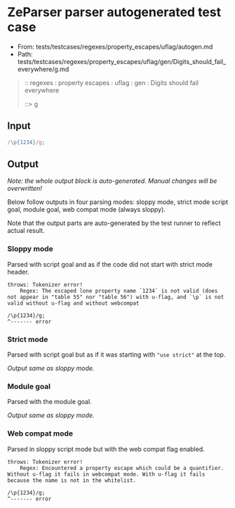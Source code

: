 # ZeParser parser autogenerated test case

- From: tests/testcases/regexes/property_escapes/uflag/autogen.md
- Path: tests/testcases/regexes/property_escapes/uflag/gen/Digits_should_fail_everywhere/g.md

> :: regexes : property escapes : uflag : gen : Digits should fail everywhere
>
> ::> g

## Input


`````js
/\p{1234}/g;
`````

## Output

_Note: the whole output block is auto-generated. Manual changes will be overwritten!_

Below follow outputs in four parsing modes: sloppy mode, strict mode script goal, module goal, web compat mode (always sloppy).

Note that the output parts are auto-generated by the test runner to reflect actual result.

### Sloppy mode

Parsed with script goal and as if the code did not start with strict mode header.

`````
throws: Tokenizer error!
    Regex: The escaped lone property name `1234` is not valid (does not appear in "table 55" nor "table 56") with u-flag, and `\p` is not valid without u-flag and without webcompat

/\p{1234}/g;
^------- error
`````

### Strict mode

Parsed with script goal but as if it was starting with `"use strict"` at the top.

_Output same as sloppy mode._

### Module goal

Parsed with the module goal.

_Output same as sloppy mode._

### Web compat mode

Parsed in sloppy script mode but with the web compat flag enabled.

`````
throws: Tokenizer error!
    Regex: Encountered a property escape which could be a quantifier. Without u-flag it fails in webcompat mode. With u-flag it fails because the name is not in the whitelist.

/\p{1234}/g;
^------- error
`````

